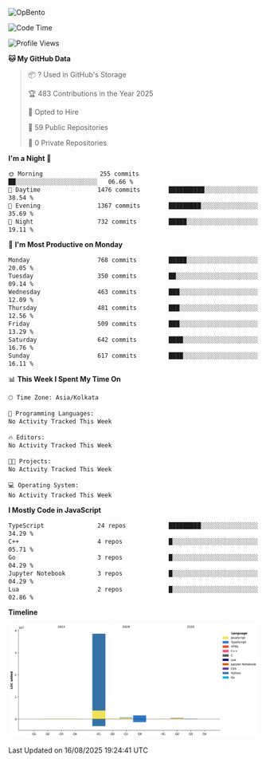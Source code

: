 ![OpBento](https://firebasestorage.googleapis.com/v0/b/smartkaksha-fe32c.appspot.com/o/opbento%2Fparthkapoor-dev3db8f.png?alt=media)

<!--START_SECTION:waka-->
![Code Time](http://img.shields.io/badge/Code%20Time-0%20secs-blue)

![Profile Views](http://img.shields.io/badge/Profile%20Views-0-blue)

**🐱 My GitHub Data** 

> 📦 ? Used in GitHub's Storage 
 > 
> 🏆 483 Contributions in the Year 2025
 > 
> 💼 Opted to Hire
 > 
> 📜 59 Public Repositories 
 > 
> 🔑 0 Private Repositories 
 > 
**I'm a Night 🦉** 

```text
🌞 Morning                255 commits         ██░░░░░░░░░░░░░░░░░░░░░░░   06.66 % 
🌆 Daytime                1476 commits        ██████████░░░░░░░░░░░░░░░   38.54 % 
🌃 Evening                1367 commits        █████████░░░░░░░░░░░░░░░░   35.69 % 
🌙 Night                  732 commits         █████░░░░░░░░░░░░░░░░░░░░   19.11 % 
```
📅 **I'm Most Productive on Monday** 

```text
Monday                   768 commits         █████░░░░░░░░░░░░░░░░░░░░   20.05 % 
Tuesday                  350 commits         ██░░░░░░░░░░░░░░░░░░░░░░░   09.14 % 
Wednesday                463 commits         ███░░░░░░░░░░░░░░░░░░░░░░   12.09 % 
Thursday                 481 commits         ███░░░░░░░░░░░░░░░░░░░░░░   12.56 % 
Friday                   509 commits         ███░░░░░░░░░░░░░░░░░░░░░░   13.29 % 
Saturday                 642 commits         ████░░░░░░░░░░░░░░░░░░░░░   16.76 % 
Sunday                   617 commits         ████░░░░░░░░░░░░░░░░░░░░░   16.11 % 
```


📊 **This Week I Spent My Time On** 

```text
🕑︎ Time Zone: Asia/Kolkata

💬 Programming Languages: 
No Activity Tracked This Week

🔥 Editors: 
No Activity Tracked This Week

🐱‍💻 Projects: 
No Activity Tracked This Week

💻 Operating System: 
No Activity Tracked This Week
```

**I Mostly Code in JavaScript** 

```text
TypeScript               24 repos            █████████░░░░░░░░░░░░░░░░   34.29 % 
C++                      4 repos             █░░░░░░░░░░░░░░░░░░░░░░░░   05.71 % 
Go                       3 repos             █░░░░░░░░░░░░░░░░░░░░░░░░   04.29 % 
Jupyter Notebook         3 repos             █░░░░░░░░░░░░░░░░░░░░░░░░   04.29 % 
Lua                      2 repos             █░░░░░░░░░░░░░░░░░░░░░░░░   02.86 % 
```



**Timeline**

![Lines of Code chart](https://raw.githubusercontent.com/ParthKapoor-dev/ParthKapoor-dev/main/assets/bar_graph.png)


 Last Updated on 16/08/2025 19:24:41 UTC
<!--END_SECTION:waka-->
